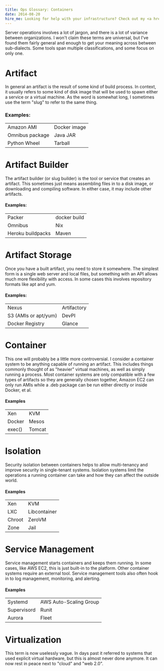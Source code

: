 ```yaml
---
title: Ops Glossary: Containers
date: 2014-08-20
hire_me: Looking for help with your infrastructure? Check out my <a href="/training/">training</a> and <a href="/consulting/">consulting</a> services.
---
```


Server operations involves a lot of jargon, and there is a lot of variance
between organizations. I won't claim these terms are universal, but I've
found them fairly general and enough to get your meaning across between
sub-dialects. Some tools span multiple classifications, and some focus on only
one.

# Artifact

In general an artifact is the result of some kind of build process. In context,
it usually refers to some kind of disk image that will be used to spawn either
a service or a virtual machine. As the word is somewhat long, I sometimes use
the term "slug" to refer to the same thing.

### Examples:

<table class="examples">
  <tr>
    <td>Amazon AMI</td>
    <td>Docker image</td>
  </tr>
  <tr>
    <td>Omnibus package</td>
    <td>Java JAR</td>
  </tr>
  <tr>
    <td>Python Wheel</td>
    <td>Tarball</td>
  </tr>
</table>


# Artifact Builder

The artifact builder (or slug builder) is the tool or service that creates an
artifact. This sometimes just means assembling files in to a disk image, or
downloading and compiling software. In either case, it may include other
artifacts.

#### Examples:

<table class="examples">
  <tr>
    <td>Packer</td>
    <td>docker build</td>
  </tr>
  <tr>
    <td>Omnibus</td>
    <td>Nix</td>
  </tr>
  <tr>
    <td>Heroku buildpacks</td>
    <td>Maven</td>
  </tr>
</table>


# Artifact Storage

Once you have a built artifact, you need to store it somewhere. The simplest
form is a single web server and local files, but something with an API allows
much more flexibility with access. In some cases this involves repository
formats like apt and yum.

#### Examples:

<table class="examples">
  <tr>
    <td>Nexus</td>
    <td>Artifactory</td>
  </tr>
  <tr>
    <td>S3 (AMIs or apt/yum)</td>
    <td>DevPI</td>
  </tr>
  <tr>
    <td>Docker Registry</td>
    <td>Glance</td>
  </tr>
</table>


# Container

This one will probably be a little more controversial. I consider a container
system to be anything capable of running an artifact. This includes things
commonly thought of as "heavier" virtual machines, as well as simply running
a process. Most container systems are only compatible with a few types of
artifacts so they are generally chosen together, Amazon EC2 can only run AMIs
while a .deb package can be run either directly or inside Docker, et al.

#### Examples

<table class="examples">
  <tr>
    <td>Xen</td>
    <td>KVM</td>
  </tr>
  <tr>
    <td>Docker</td>
    <td>Mesos</td>
  </tr>
  <tr>
    <td>exec()</td>
    <td>Tomcat</td>
  </tr>
</table>


# Isolation

Security isolation between containers helps to allow multi-tenancy and improve
security in single-tenant systems. Isolation systems limit the operations a
running container can take and how they can affect the outside world.

#### Examples

<table class="examples">
  <tr>
    <td>Xen</td>
    <td>KVM</td>
  </tr>
  <tr>
    <td>LXC</td>
    <td>Libcontainer</td>
  </tr>
  <tr>
    <td>Chroot</td>
    <td>ZeroVM</td>
  </tr>
  <tr>
    <td>Zone</td>
    <td>Jail</td>
  </tr>
</table>


# Service Management

Service management starts containers and keeps them running. In some cases, like
AWS EC2, this is just built-in to the platform. Other container systems require
an external tool. Service management tools also often hook in to log management,
monitoring, and alerting.

#### Examples

<table class="examples">
  <tr>
    <td>Systemd</td>
    <td>AWS Auto-Scaling Group</td>
  </tr>
  <tr>
    <td>Supervisord</td>
    <td>Runit</td>
  </tr>
  <tr>
    <td>Aurora</td>
    <td>Fleet</td>
  </tr>
</table>


# Virtualization

This term is now uselessly vague. In days past it referred to systems that
used explicit virtual hardware, but this is almost never done anymore. It can
now rest in peace next to "cloud" and "web 2.0".


